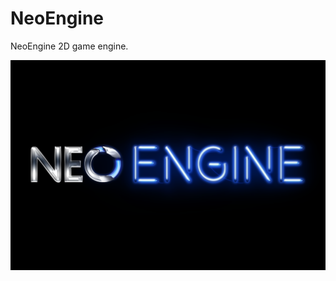 # NeoEngine
NeoEngine 2D game engine.

![Error retrieving image](https://github.com/cowboycodr/NeoEngine/blob/master/assets/images/NEOENGINE_LOGO_REDDIT.png)
